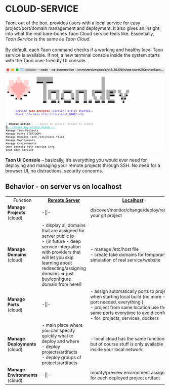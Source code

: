 # CLOUD-SERVICE

Taon, out of the box, provides users with a local service for easy project/port/domain management and deployment. It also gives an insight into what the real bare-bones Taon Cloud service feels like. Essentially, *Taon Service* is the same as *Taon Cloud*.
<br>
<br>
By default, each Taon command checks if a working and healthy local Taon service is available. If not, a new terminal console inside the system starts with the Taon user-friendly UI console.


![alt text](image-3.png)

**Taon UI Console** – basically, it’s everything you would ever need for deploying and managing your remote projects through SSH. No need for a browser UI, no distractions, security concerns. 

## Behavior - on server vs on localhost


<table>
  <tr>
    <th style="font-weight:normal;">Function</th>
    <th><u>Remote Server</u></th>
    <th><u>Localhost</u></th>
  </tr>
  <tr>
    <td><b>Manage Projects</b><br>(cloud)</td>
    <td> 
      -||-
    </td>
    <td> 
      discover/monitor/change/deploy/remove your
    git project
    </td>
  </tr>
  <tr>
    <td><b>Manage Domains</b><br>(cloud)</td>
    <td> 
      - display all domains that are assigned for server public ip<br>
      - (in future - deep service integration with providers that will let you skip learning about redirecting/assigning domains => just buy/configure domain from here!)
    </td>
    <td> 
      - manage /etc/host file<br>
      - create fake domains for temporary simulation of real service/website
    </td>
  </tr>
  <tr>
    <td><b>Manage Ports</b><br>(cloud)</td>
    <td> 
      -||-
    </td>
    <td> 
      - assign automatically ports to projects when starting local build (no more --port needed, everything )<br>
      - project from same location use the same ports everytime to avoid confusion <br>
      - for: projects, services, dockers
    </td>
  </tr>
  <tr>
    <td><b>Manage Deployments</b><br>(cloud)</td>
    <td> 
      - main place where you can specify quickly what to
      deploy and where<br>
      - deploy projects/artifacts<br>
      - deploy groups of projects/artifacts<br>
    </td>
    <td> 
      - local cloud has the same functionality, but of 
      course stuff is only available inside your local
      network
    </td>
  </tr>
  <tr>
    <td><b>Manage Environments</b><br>(cloud)</td>
    <td> 
      -||-
    </td>
    <td> 
      modify/preview environment assigned for each deployed project artifact
    </td>
  </tr>
</table>

